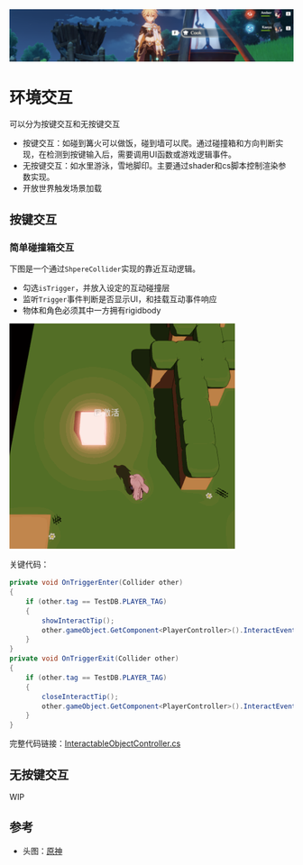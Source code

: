 <img src="../img/interaction-1.png">

# 环境交互

可以分为按键交互和无按键交互
- 按键交互：如碰到篝火可以做饭，碰到墙可以爬。通过碰撞箱和方向判断实现，在检测到按键输入后，需要调用UI函数或游戏逻辑事件。
- 无按键交互：如水里游泳，雪地脚印。主要通过shader和cs脚本控制渲染参数实现。
- 开放世界触发场景加载

## 按键交互

### 简单碰撞箱交互

下图是一个通过`ShpereCollider`实现的靠近互动逻辑。
- 勾选`isTrigger`，并放入设定的互动碰撞层
- 监听`Trigger`事件判断是否显示UI，和挂载互动事件响应
- 物体和角色必须其中一方拥有rigidbody

<img src="../img/interaction-2.gif">

关键代码：

```cs
private void OnTriggerEnter(Collider other)
{
    if (other.tag == TestDB.PLAYER_TAG)
    {
        showInteractTip();
        other.gameObject.GetComponent<PlayerController>().InteractEventHandler += doInteract;
    }
}
private void OnTriggerExit(Collider other)
{
    if (other.tag == TestDB.PLAYER_TAG)
    {
        closeInteractTip();
        other.gameObject.GetComponent<PlayerController>().InteractEventHandler -= doInteract;
    }
}
```
完整代码链接：[InteractableObjectController.cs](https://github.com/Unarimit/my-topdown-shooting-game/blob/9981b70eb553e8c827eaab56de2667d0f3f07d3c/Assets/Scripts/CombatLogic/LevelLogic/InteractableObjectController.cs)

## 无按键交互

WIP

## 参考
- 头图：[原神](https://ys.mihoyo.com/)